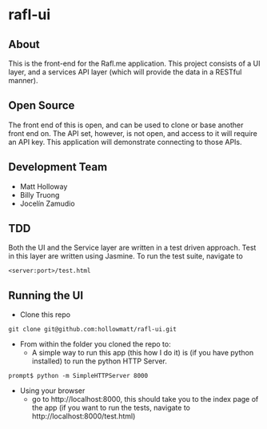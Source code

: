 # rafl-ui

## About
This is the front-end for the Rafl.me application.  This project consists of a UI layer, and a services API layer (which will provide the data in a RESTful manner).  

## Open Source
The front end of this is open, and can be used to clone or base another front end on.  The API set, however, is not open, and access to it will require an API key.  This application will demonstrate connecting to those APIs.

## Development Team
 - Matt Holloway 
 - Billy Truong
 - Jocelín Zamudio

## TDD
Both the UI and the Service layer are written in a test driven approach.  Test in this layer are written using Jasmine.  To run the test suite, navigate to 
```
<server:port>/test.html
```

## Running the UI
- Clone this repo
```
git clone git@github.com:hollowmatt/rafl-ui.git
```
- From within the folder you cloned the repo to:
  * A simple way to run this app (this how I do it) is (if you have python installed) to run the python HTTP Server.
```
prompt$ python -m SimpleHTTPServer 8000
```
- Using your browser
  * go to http://localhost:8000, this should take you to the index page of the app (if you want to run the tests, navigate to http://localhost:8000/test.html)

